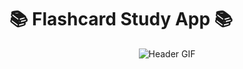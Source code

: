 # 📚 Flashcard Study App 📚

<!DOCTYPE html>
<body>
    <header class="header">
        <img src="https://d112y698adiu2z.cloudfront.net/photos/production/software_photos/002/952/392/datas/original.gif" alt="Header GIF">
    </header>
</body>
</html>

